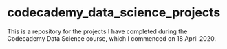 # codecademy_data_science_projects
 This is a repository for the projects I have completed during the Codecademy Data Science course, which I commenced on 18 April 2020.

 
